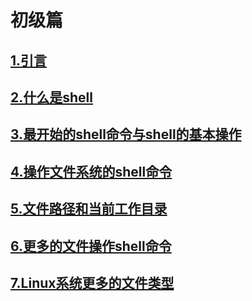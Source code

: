 # 初级篇

## [1.引言](./1.引言.md)

## [2.什么是shell](./2.什么是shell.md)

## [3.最开始的shell命令与shell的基本操作](./3.最开始的shell命令与shell的基本操作.md)

## [4.操作文件系统的shell命令](./4.操作文件系统的shell命令.md)

## [5.文件路径和当前工作目录](./5.文件路径和当前工作目录.md)

## [6.更多的文件操作shell命令](./6.更多的文件操作shell命令.md)

## [7.Linux系统更多的文件类型](./7.Linux系统更多的文件类型.md)
